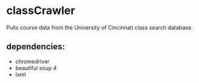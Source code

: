 # classCrawler
Pulls course data from the University of Cincinnati class search database.

## dependencies:
* chromedriver
* beautiful soup 4
* lxml

